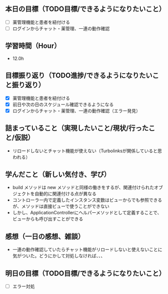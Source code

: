 ## 本日の目標（TODO目標/できるようになりたいこと）
- [ ] 薬管理機能と患者を紐付ける
- [ ] ログインからチャット・薬管理、一連の動作確認
　
## 学習時間（Hour）
- 12.0h

## 目標振り返り（TODO進捗/できるようになりたいこと振り返り）
- [x] 薬管理機能と患者を紐付ける
- [x] 前日や次の日のスケジュール確認できるようになる
- [x] ログインからチャット・薬管理、一連の動作確認（エラー発見）

##  詰まっていること（実現したいこと/現状/行ったこと/仮説）
- リロードしないとチャット機能が使えない（Turbolinksが関係していると思われる）

## 学んだこと（新しい気付き、学び）
- build メソッドは new メソッドと同様の働きをするが、関連付けられたオブジェクトを自動的に関連付ける点が異なる
- コントローラー内で定義したインスタンス変数はビューからでも参照できるが、メソッドは直接ビューで使うことができない
- しかし、ApplicationControllerにヘルパーメソッドとして定義することで、ビューからも呼び出すことができる

## 感想（一日の感想、雑談）
- 一連の動作確認していたらチャット機能がリロードしないと使えないことに気がついた。どうにかして対処しなければ、、、

## 明日の目標（TODO目標/できるようになりたいこと）
- [ ] エラー対処
